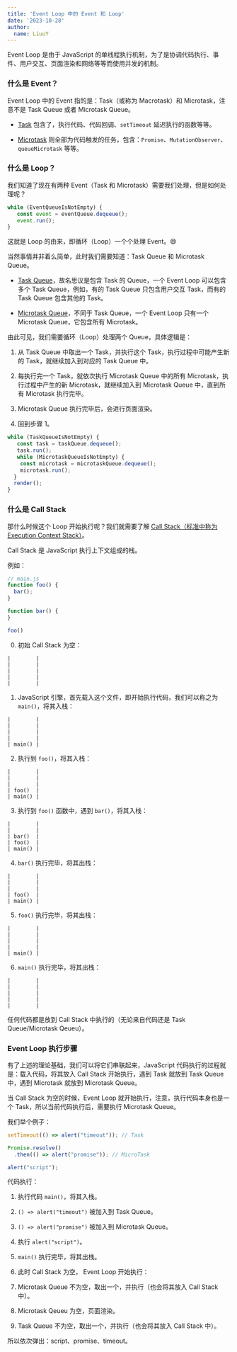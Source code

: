 ```yaml
---
title: 'Event Loop 中的 Event 和 Loop'
date: '2023-10-28'
author:
  name: LiuuY
---
```


Event Loop 是由于 JavaScript 的单线程执行机制，为了是协调代码执行、事件、用户交互、页面渲染和网络等等而使用并发的机制。

### 什么是 Event？

Event Loop 中的 Event 指的是：Task（或称为 Macrotask）和 Microtask，注意不是 Task Queue 或者 Microtask Queue。

- [Task](https://html.spec.whatwg.org/multipage/webappapis.html#concept-task) 包含了，执行代码、代码回调、`setTimeout` 延迟执行的函数等等。

- [Microtask](https://html.spec.whatwg.org/multipage/webappapis.html#microtask) 则全部为代码触发的任务，包含：`Promise`、`MutationObserver`、`queueMicrotask` 等等。

### 什么是 Loop？

我们知道了现在有两种 Event（Task 和 Microtask）需要我们处理，但是如何处理呢？

```javascript
while (EventQueueIsNotEmpty) {
   const event = eventQueue.dequeue();
   event.run();
}
```

这就是 Loop 的由来，即循环（Loop）一个个处理 Event。😄

当然事情并非着么简单，此时我们需要知道：Task Queue 和 Microtask Queue。

- [Task Queue](https://html.spec.whatwg.org/multipage/webappapis.html#task-queue)，故名思议是包含 Task 的 Queue，一个 Event Loop 可以包含多个 Task Queue，例如，有的 Task Queue 只包含用户交互 Task，而有的 Task Queue 包含其他的 Task。

- [Microtask Queue](https://html.spec.whatwg.org/multipage/webappapis.html#microtask-queue)，不同于 Task Queue，一个 Event Loop 只有一个 Microtask Queue，它包含所有 Microtask。

由此可见，我们需要循环（Loop）处理两个 Queue，具体逻辑是：

1. 从 Task Queue 中取出一个 Task，并执行这个 Task，执行过程中可能产生新的 Task，就继续加入到对应的 Task Queue 中。

2. 每执行完一个 Task，就依次执行 Microtask Queue 中的所有 Microtask，执行过程中产生的新 Microtask，就继续加入到 Microtask Queue 中，直到所有 Microtask 执行完毕。

3. Microtask Queue 执行完毕后，会进行页面渲染。

4. 回到步骤 1。

```javascript
while (TaskQueueIsNotEmpty) {
   const task = taskQueue.dequeue();
   task.run();
   while (MicrotaskQueueIsNotEmpty) {
    const microtask = microtaskQueue.dequeue();
    microtask.run();
  }
  render();
}
```

### 什么是 Call Stack

那什么时候这个 Loop 开始执行呢？我们就需要了解 [Call Stack（标准中称为 Execution Context Stack）](https://tc39.es/ecma262/#execution-context-stack)。

Call Stack 是 JavaScript 执行上下文组成的栈。

例如：

```javascript
// main.js
function foo() {
  bar();
}

function bar() {
}

foo()
```

0. 初始 Call Stack 为空：

```
|        |
|        | 
|        |
|        |
|        |
```

1. JavaScript 引擎，首先载入这个文件，即开始执行代码，我们可以称之为 `main()`，将其入栈：

```
|        |
|        | 
|        |
|        |
| main() |
```

2. 执行到 `foo()`，将其入栈：

```
|        |
|        | 
|        |
| foo()  |
| main() |
```

3. 执行到 `foo()` 函数中，遇到 `bar()`，将其入栈：

```
|        |
|        | 
| bar()  |
| foo()  |
| main() |
```

4. `bar()` 执行完毕，将其出栈：

```
|        |
|        | 
|        |
| foo()  |
| main() |
```

5. `foo()` 执行完毕，将其出栈：

```
|        |
|        | 
|        |
|        |
| main() |
```

6. `main()` 执行完毕，将其出栈：

```
|        |
|        | 
|        |
|        |
|        |
```

任何代码都是放到 Call Stack 中执行的（无论来自代码还是 Task Queue/Microtask Qeueu）。

### Event Loop 执行步骤

有了上述的理论基础，我们可以将它们串联起来，JavaScript 代码执行的过程就是：载入代码，将其放入 Call Stack 开始执行，遇到 Task 就放到 Task Queue 中，遇到 Microtask 就放到 Microtask Queue。

当 Call Stack 为空的时候，Event Loop 就开始执行，注意，执行代码本身也是一个 Task，所以当前代码执行后，需要执行 Microtask Queue。

我们举个例子：

```javascript
setTimeout(() => alert("timeout")); // Task

Promise.resolve()
  .then(() => alert("promise")); // MicroTask

alert("script");
```

代码执行：

1. 执行代码 `main()`，将其入栈。

2. `() => alert("timeout")` 被加入到 Task Queue。

3. `() => alert("promise")` 被加入到 Microtask Queue。

4. 执行 `alert("script")`。

5. `main()` 执行完毕，将其出栈。

6. 此时 Call Stack 为空， Event Loop 开始执行：

7. Microtask Queue 不为空，取出一个，并执行（也会将其放入 Call Stack 中）。

8. Microtask Qeueu 为空，页面渲染。

9. Task Queue 不为空，取出一个，并执行（也会将其放入 Call Stack 中）。

所以依次弹出：script、promise、timeout。
